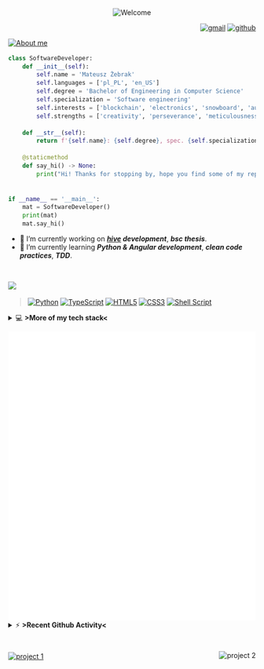 <div align="center"><img align="center" src="welcome_60fps_100.gif" alt="Welcome"/></div>

<p align="right">
   <a href="mailto:git.mzebrak@gmail.com?subject=Hello%20Mat,%20from%20your%20GitHub%20page"><img src="https://img.shields.io/badge/gmail-%23D14836.svg?&style=for-the-badge&logo=gmail&logoColor=white" alt="gmail"/></a> 
   <a href="https://github.com/m-zebrak/m-zebrak/issues"><img src="https://img.shields.io/badge/github-%23000000.svg?&style=for-the-badge&logo=github&logoColor=white" alt="github"/></a>
</p>

<a href="https://github.com/m-zebrak" target="_blank"><img src="https://img.shields.io/badge/ABOUT%20ME:-%23000000.svg?style=for-the-badge" alt="About me"></a>

```python
class SoftwareDeveloper:
    def __init__(self):
        self.name = 'Mateusz Żebrak'
        self.languages = ['pl_PL', 'en_US']
        self.degree = 'Bachelor of Engineering in Computer Science'
        self.specialization = 'Software engineering'
        self.interests = ['blockchain', 'electronics', 'snowboard', 'automotive']
        self.strengths = ['creativity', 'perseverance', 'meticulousness']

    def __str__(self):
        return f'{self.name}: {self.degree}, spec. {self.specialization}, {self.languages}'

    @staticmethod
    def say_hi() -> None:
        print("Hi! Thanks for stopping by, hope you find some of my repos interesting.")


if __name__ == '__main__':
    mat = SoftwareDeveloper()
    print(mat)
    mat.say_hi()

```

- 🔭 I’m currently working on _**[hive](https://github.com/openhive-network) development**_, _**bsc thesis**_.
- 🌱 I’m currently learning _**Python & Angular development**_, _**clean code practices**_, _**TDD**_.

<br />

<a href="https://github.com/m-zebrak" target="_blank"><img src="https://img.shields.io/badge/PROGRAMMING%20LANGUAGES:-%23008080.svg?style=for-the-badge"></a>

> <p>
>  <a href="https://github.com/m-zebrak" target="_blank"><img alt="Python" height="22px" src="https://img.shields.io/badge/python-3670A0?style=for-the-badge&logo=python&logoColor=ffdd54"/></a>
>  <a href="https://github.com/m-zebrak" target="_blank"><img alt="TypeScript" height="22px" src="https://img.shields.io/badge/typescript-%23007ACC.svg?style=for-the-badge&logo=typescript&logoColor=white"/></a>
>  <a href="https://github.com/m-zebrak" target="_blank"><img alt="HTML5" height="22px" src="https://img.shields.io/badge/html5-%23E34F26.svg?style=for-the-badge&logo=html5&logoColor=white"/></a>
>  <a href="https://github.com/m-zebrak" target="_blank"><img alt="CSS3" height="22px" src="https://img.shields.io/badge/css3-%231572B6.svg?style=for-the-badge&logo=css3&logoColor=white"/></a>
>  <a href="https://github.com/m-zebrak" target="_blank"><img alt="Shell Script" height="22px" src="https://img.shields.io/badge/shell_script-%23121011.svg?style=for-the-badge&logo=gnu-bash&logoColor=white"/></a>
> </p>

<details>
  <summary>
   💻 <b>>More of my tech stack<</b>
  </summary>

<br />
  
<a href="https://github.com/m-zebrak" target="_blank"><img src="https://img.shields.io/badge/FRAMEWORKS:-%23008080.svg?style=for-the-badge"></a>

>  <p>
>    <a href="https://github.com/m-zebrak" target="_blank"><img alt="FastAPI" height="22px" src="https://img.shields.io/badge/FastAPI-005571?style=for-the-badge&logo=fastapi"></a>
>    <a href="https://github.com/m-zebrak" target="_blank"><img alt="pytest" height="22px" src="https://img.shields.io/badge/Pytest-0066FF?style=for-the-badge&logo=pytest"></a>
>    <a href="https://github.com/m-zebrak" target="_blank"><img alt="Plotly" height="22px" src="https://img.shields.io/badge/Plotly-%233F4F75.svg?style=for-the-badge&logo=plotly&logoColor=white"></a>
>    <a href="https://github.com/m-zebrak" target="_blank"><img alt="Angular" height="22px" src="https://img.shields.io/badge/angular-%23DD0031.svg?style=for-the-badge&logo=angular&logoColor=white"></a>
>  </p>

<a href="https://github.com/m-zebrak" target="_blank"><img src="https://img.shields.io/badge/DATABASES:-%23008080.svg?style=for-the-badge"></a>

>  <p>
>    <a href="https://github.com/m-zebrak" target="_blank"><img alt="Postgres" height="22px" src="https://img.shields.io/badge/postgres-%23316192.svg?style=for-the-badge&logo=postgresql&logoColor=white"/></a>
>    <a href="https://github.com/m-zebrak" target="_blank"><img alt="MicrosoftSQLServer" height="22px" src="https://img.shields.io/badge/Microsoft%20SQL%20Sever-CC2927?style=for-the-badge&logo=microsoft%20sql%20server&logoColor=white"/></a>
>    <a href="https://github.com/m-zebrak" target="_blank"><img alt="MySQL" height="22px" src="https://img.shields.io/badge/mysql-%2300f.svg?style=for-the-badge&logo=mysql&logoColor=white"/></a>
>    <a href="https://github.com/m-zebrak" target="_blank"><img alt="Oracle" height="22px" src="https://img.shields.io/badge/Oracle-F80000?style=for-the-badge&logo=oracle&logoColor=white"/></a>
>    <a href="https://github.com/m-zebrak" target="_blank"><img alt="SQLite" height="22px" src="https://img.shields.io/badge/sqlite-%2307405e.svg?style=for-the-badge&logo=sqlite&logoColor=white"/></a>
>  </p>

<a href="https://github.com/m-zebrak" target="_blank"><img src="https://img.shields.io/badge/IDES:-%23008080.svg?style=for-the-badge" alt="IDES:"></a>

>  <p>
>    <a href="https://github.com/m-zebrak" target="_blank"><img alt="PyCharm" height="22px" src="https://img.shields.io/badge/pycharm-143?style=for-the-badge&logo=pycharm&logoColor=black&color=black&labelColor=green"/></a>
>    <a href="https://github.com/m-zebrak" target="_blank"><img alt="IntelliJ IDEA" height="22px" src="https://img.shields.io/badge/IntelliJ%20IDEA-000000.svg?style=for-the-badge&logo=intellij-idea&logoColor=white"/></a>
>    <a href="https://github.com/m-zebrak" target="_blank"><img alt="Jupyter Notebook" height="22px" src="https://img.shields.io/badge/jupyter-%23FA0F00.svg?style=for-the-badge&logo=jupyter&logoColor=white"/></a>
>    <a href="https://github.com/m-zebrak" target="_blank"><img alt="Visual Studio Code" height="22px" src="https://img.shields.io/badge/Visual%20Studio%20Code-0078d7.svg?style=for-the-badge&logo=visual-studio-code&logoColor=white"/></a>
>  </p> 

<a href="https://github.com/m-zebrak" target="_blank"><img src="https://img.shields.io/badge/FAMILIAR%20WITH:-%23008080.svg?style=for-the-badge"></a>

>  <a href="https://github.com/m-zebrak" target="_blank"><img alt="Java" height="22px" src="https://img.shields.io/badge/java-%23ED8B00.svg?style=for-the-badge&logo=java&logoColor=white"/></a>
>  <a href="https://github.com/m-zebrak" target="_blank"><img alt="C#" height="22px" src="https://img.shields.io/badge/c%23-%23239120.svg?style=for-the-badge&logo=c-sharp&logoColor=white"/></a>

<a href="https://github.com/m-zebrak" target="_blank"><img src="https://img.shields.io/badge/OTHER:-%23008080.svg?style=for-the-badge" alt="OTHER:"></a>

>  <p>
>    <a href="https://github.com/m-zebrak" target="_blank"><img alt="Git" height="22px" src="https://img.shields.io/badge/git-%23F05033.svg?style=for-the-badge&logo=git&logoColor=white"/></a>
>    <a href="https://github.com/m-zebrak" target="_blank"><img alt="GitLab" height="22px" src="https://img.shields.io/badge/gitlab-%23181717.svg?style=for-the-badge&logo=gitlab&logoColor=white"/></a>
>    <a href="https://github.com/m-zebrak" target="_blank"><img alt="GitLab CI" height="22px" src="https://img.shields.io/badge/gitlab%20ci-%23181717.svg?style=for-the-badge&logo=gitlab&logoColor=white"/></a>
>    <a href="https://github.com/m-zebrak" target="_blank"><img alt="Linux" height="22px" src="https://img.shields.io/badge/Linux-FCC624?style=for-the-badge&logo=linux&logoColor=black"/></a>
>    <a href="https://github.com/m-zebrak" target="_blank"><img alt="Docker" height="22px" src="https://img.shields.io/badge/docker-%230db7ed.svg?style=for-the-badge&logo=docker&logoColor=white"/></a>
>    <a href="https://github.com/m-zebrak" target="_blank"><img alt="VIM" height="22px" src="https://img.shields.io/badge/VIM-%2311AB00.svg?style=for-the-badge&logo=vim&logoColor=white"/></a>
>    <a href="https://github.com/m-zebrak" target="_blank"><img alt="Jira" height="22px" src="https://img.shields.io/badge/jira-%230A0FFF.svg?style=for-the-badge&logo=jira&logoColor=white"/></a>
>    <a href="https://github.com/m-zebrak" target="_blank"><img alt="Postman" height="22px" src="https://img.shields.io/badge/Postman-FF6C37?style=for-the-badge&logo=postman&logoColor=white"/></a>
>    <a href="https://github.com/m-zebrak" target="_blank"><img alt="Arduino" height="22px" src="https://img.shields.io/badge/-Arduino-00979D?style=for-the-badge&logo=Arduino&logoColor=white"/></a>

>  </p> 
</details>

<p>
  <a href="https://github.com/m-zebrak/m-zebrak">
    <img align="center" src="https://raw.githubusercontent.com/m-zebrak/github-stats-transparent/output/generated/overview.svg" alt="m-zebrak github stats" /> 
    <img align="right" src="https://raw.githubusercontent.com/m-zebrak/github-stats-transparent/output/generated/languages.svg" alt="languages"/>
  </a> 
</p>

<details>
  <summary>
    ⚡ <b>>Recent Github Activity<</b>
  </summary>

   <!--START_SECTION:activity-->

1. 🗣 Commented on [#2650](https://github.com/Textualize/textual/issues/2650#issuecomment-1655299721) in [Textualize/textual](https://github.com/Textualize/textual)
2. ❗ Opened issue [#2818](https://github.com/Textualize/textual/issues/2818) in [Textualize/textual](https://github.com/Textualize/textual)

   <!--END_SECTION:activity-->

</details>

#

<p>
   <a href="https://github.com/mzebrak/steam-deals-backend">
     <img align="center" src="https://github-readme-stats.vercel.app/api/pin?username=mzebrak&repo=steam-deals-backend&title_color=4894e0&text_color=878787&bg_color=00000000&border_color=8B8B8B22" alt="project 1"/>
   </a>
   <a href="https://github.com/mzebrak/pygame-conways-game-of-life">
     <img align="right" src="https://github-readme-stats.vercel.app/api/pin/?username=mzebrak&repo=pygame-conways-game-of-life&title_color=4894e0&text_color=878787&bg_color=00000000&border_color=8B8B8B22" alt="project 2"/>
   </a>
   <!--<a href="https://github.com/m-zebrak/gminer-mining-statistics-monitor">
     <img align="right" src="https://github-readme-stats.vercel.app/api/pin?username=mzebrak&repo=gminer-mining-statistics-monitor&title_color=4894e0&text_color=878787&bg_color=00000000&border_color=8B8B8B22" alt="project 2"/>
   </a> -->
</p>


